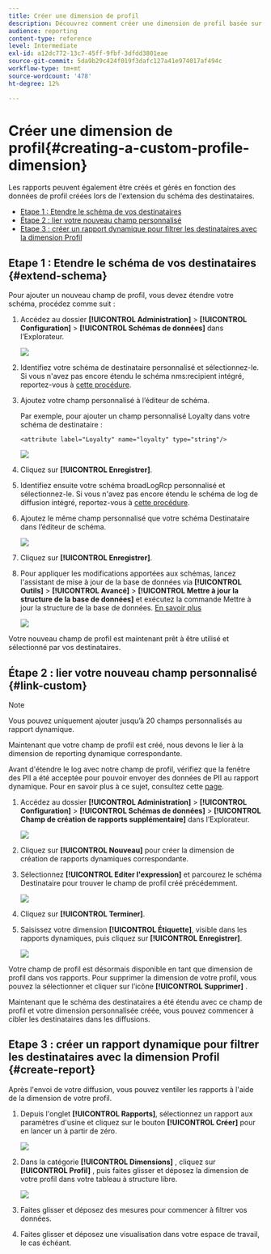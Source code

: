 ```yaml
---
title: Créer une dimension de profil
description: Découvrez comment créer une dimension de profil basée sur les données de profil.
audience: reporting
content-type: reference
level: Intermediate
exl-id: a12dc772-13c7-45ff-9fbf-3dfdd3801eae
source-git-commit: 5da9b29c424f019f3dafc127a41e974017af494c
workflow-type: tm+mt
source-wordcount: '478'
ht-degree: 12%

---
```


# Créer une dimension de profil{#creating-a-custom-profile-dimension}

Les rapports peuvent également être créés et gérés en fonction des données de profil créées lors de l&#39;extension du schéma des destinataires.

* [Etape 1 : Etendre le schéma de vos destinataires](##extend-schema)
* [Étape 2 : lier votre nouveau champ personnalisé](#link-custom)
* [Etape 3 : créer un rapport dynamique pour filtrer les destinataires avec la dimension Profil](#create-report)

## Etape 1 : Etendre le schéma de vos destinataires {#extend-schema}

Pour ajouter un nouveau champ de profil, vous devez étendre votre schéma, procédez comme suit :

1. Accédez au dossier **[!UICONTROL Administration]** > **[!UICONTROL Configuration]** > **[!UICONTROL Schémas de données]** dans l’Explorateur.

   ![](assets/custom_field_1.png)

1. Identifiez votre schéma de destinataire personnalisé et sélectionnez-le. Si vous n&#39;avez pas encore étendu le schéma nms:recipient intégré, reportez-vous à [cette procédure](https://experienceleague.adobe.com/en/docs/campaign/campaign-v8/developer/shemas-forms/extend-schema).

1. Ajoutez votre champ personnalisé à l’éditeur de schéma.

   Par exemple, pour ajouter un champ personnalisé Loyalty dans votre schéma de destinataire :

   ```
   <attribute label="Loyalty" name="loyalty" type="string"/>
   ```

   ![](assets/custom_field_2.png)

1. Cliquez sur **[!UICONTROL Enregistrer]**.

1. Identifiez ensuite votre schéma broadLogRcp personnalisé et sélectionnez-le. Si vous n&#39;avez pas encore étendu le schéma de log de diffusion intégré, reportez-vous à [cette procédure](https://experienceleague.adobe.com/en/docs/campaign/campaign-v8/developer/shemas-forms/extend-schema).

1. Ajoutez le même champ personnalisé que votre schéma Destinataire dans l’éditeur de schéma.

   ![](assets/custom_field_3.png)

1. Cliquez sur **[!UICONTROL Enregistrer]**.

1. Pour appliquer les modifications apportées aux schémas, lancez l&#39;assistant de mise à jour de la base de données via **[!UICONTROL Outils]** > **[!UICONTROL Avancé]** > **[!UICONTROL Mettre à jour la structure de la base de données]** et exécutez la commande Mettre à jour la structure de la base de données. [En savoir plus](https://experienceleague.adobe.com/en/docs/campaign/campaign-v8/developer/shemas-forms/update-database-structure)

   ![](assets/custom_field_4.png)

Votre nouveau champ de profil est maintenant prêt à être utilisé et sélectionné par vos destinataires.

## Étape 2 : lier votre nouveau champ personnalisé {#link-custom}

>[!NOTE]
>
> Vous pouvez uniquement ajouter jusqu’à 20 champs personnalisés au rapport dynamique.

Maintenant que votre champ de profil est créé, nous devons le lier à la dimension de reporting dynamique correspondante.

Avant d&#39;étendre le log avec notre champ de profil, vérifiez que la fenêtre des PII a été acceptée pour pouvoir envoyer des données de PII au rapport dynamique. Pour en savoir plus à ce sujet, consultez cette [page](pii-agreement.md).

1. Accédez au dossier **[!UICONTROL Administration]** > **[!UICONTROL Configuration]** > **[!UICONTROL Schémas de données]** > **[!UICONTROL Champ de création de rapports supplémentaire]** dans l’Explorateur.

   ![](assets/custom_field_5.png)

1. Cliquez sur **[!UICONTROL Nouveau]** pour créer la dimension de création de rapports dynamiques correspondante.

1. Sélectionnez **[!UICONTROL Editer l&#39;expression]** et parcourez le schéma Destinataire pour trouver le champ de profil créé précédemment.

   ![](assets/custom_field_6.png)

1. Cliquez sur **[!UICONTROL Terminer]**.

1. Saisissez votre dimension **[!UICONTROL Étiquette]**, visible dans les rapports dynamiques, puis cliquez sur **[!UICONTROL Enregistrer]**.

   ![](assets/custom_field_7.png)

Votre champ de profil est désormais disponible en tant que dimension de profil dans vos rapports. Pour supprimer la dimension de votre profil, vous pouvez la sélectionner et cliquer sur l’icône **[!UICONTROL Supprimer]** .

Maintenant que le schéma des destinataires a été étendu avec ce champ de profil et votre dimension personnalisée créée, vous pouvez commencer à cibler les destinataires dans les diffusions.

## Etape 3 : créer un rapport dynamique pour filtrer les destinataires avec la dimension Profil {#create-report}

Après l&#39;envoi de votre diffusion, vous pouvez ventiler les rapports à l&#39;aide de la dimension de votre profil.

1. Depuis l&#39;onglet **[!UICONTROL Rapports]**, sélectionnez un rapport aux paramètres d&#39;usine et cliquez sur le bouton **[!UICONTROL Créer]** pour en lancer un à partir de zéro.

   ![](assets/custom_field_8.png)

1. Dans la catégorie **[!UICONTROL Dimensions]** , cliquez sur **[!UICONTROL Profil]** , puis faites glisser et déposez la dimension de votre profil dans votre tableau à structure libre.

   ![](assets/custom_field_9.png)

1. Faites glisser et déposez des mesures pour commencer à filtrer vos données.

1. Faites glisser et déposez une visualisation dans votre espace de travail, le cas échéant.

